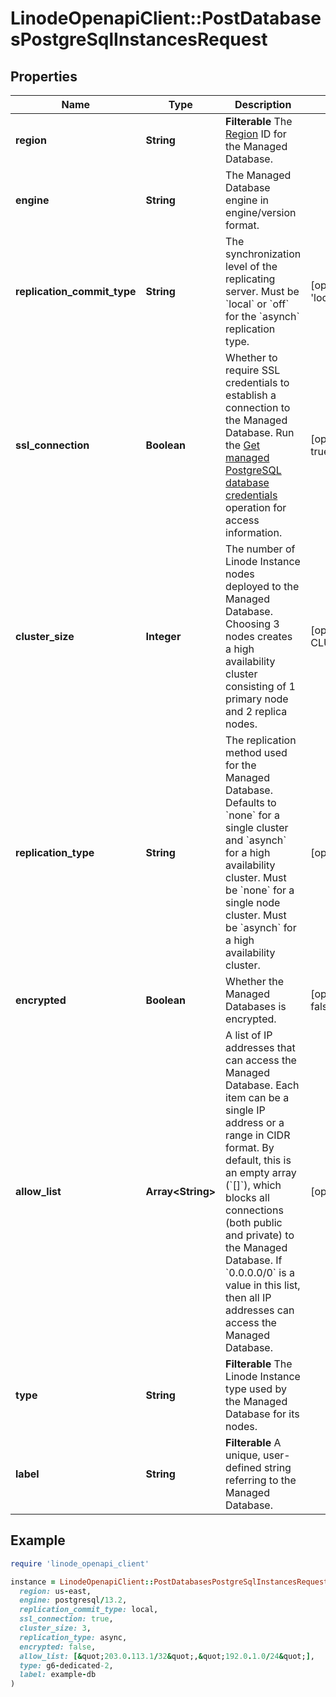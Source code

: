 # LinodeOpenapiClient::PostDatabasesPostgreSqlInstancesRequest

## Properties

| Name | Type | Description | Notes |
| ---- | ---- | ----------- | ----- |
| **region** | **String** | __Filterable__ The [Region](https://techdocs.akamai.com/linode-api/reference/get-regions) ID for the Managed Database. |  |
| **engine** | **String** | The Managed Database engine in engine/version format. |  |
| **replication_commit_type** | **String** | The synchronization level of the replicating server.  Must be &#x60;local&#x60; or &#x60;off&#x60; for the &#x60;asynch&#x60; replication type. | [optional][default to &#39;local&#39;] |
| **ssl_connection** | **Boolean** | Whether to require SSL credentials to establish a connection to the Managed Database.  Run the [Get managed PostgreSQL database credentials](https://techdocs.akamai.com/linode-api/reference/get-databases-postgre-sql-instance-credentials) operation for access information. | [optional][default to true] |
| **cluster_size** | **Integer** | The number of Linode Instance nodes deployed to the Managed Database.  Choosing 3 nodes creates a high availability cluster consisting of 1 primary node and 2 replica nodes. | [optional][default to CLUSTER_SIZE::N1] |
| **replication_type** | **String** | The replication method used for the Managed Database.  Defaults to &#x60;none&#x60; for a single cluster and &#x60;asynch&#x60; for a high availability cluster.  Must be &#x60;none&#x60; for a single node cluster.  Must be &#x60;asynch&#x60; for a high availability cluster. | [optional] |
| **encrypted** | **Boolean** | Whether the Managed Databases is encrypted. | [optional][default to false] |
| **allow_list** | **Array&lt;String&gt;** | A list of IP addresses that can access the Managed Database. Each item can be a single IP address or a range in CIDR format.  By default, this is an empty array (&#x60;[]&#x60;), which blocks all connections (both public and private) to the Managed Database.  If &#x60;0.0.0.0/0&#x60; is a value in this list, then all IP addresses can access the Managed Database. | [optional] |
| **type** | **String** | __Filterable__ The Linode Instance type used by the Managed Database for its nodes. |  |
| **label** | **String** | __Filterable__ A unique, user-defined string referring to the Managed Database. |  |

## Example

```ruby
require 'linode_openapi_client'

instance = LinodeOpenapiClient::PostDatabasesPostgreSqlInstancesRequest.new(
  region: us-east,
  engine: postgresql/13.2,
  replication_commit_type: local,
  ssl_connection: true,
  cluster_size: 3,
  replication_type: async,
  encrypted: false,
  allow_list: [&quot;203.0.113.1/32&quot;,&quot;192.0.1.0/24&quot;],
  type: g6-dedicated-2,
  label: example-db
)
```

